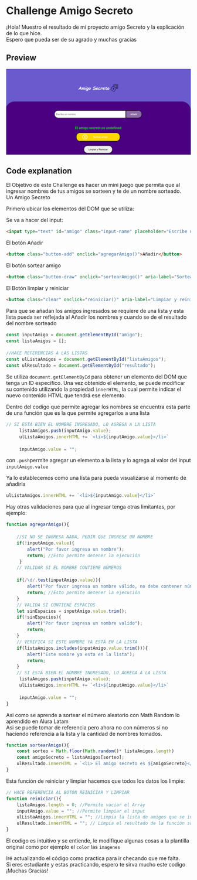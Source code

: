 
# Challenge Amigo Secreto

¡Hola! Muestro el resultado de mi proyecto amigo Secreto y la explicación de lo que hice.  
Espero que pueda ser de su agrado y muchas gracias



## Preview

![Preview](https://github.com/HenrryR16/amigo_secreto/blob/main/preview.png)


## Code explanation

El Objetivo de este Challenge es hacer un mini juego que permita que al ingresar nombres de tus amigos se sorteen y te de un nombre sorteado.  
Un Amigo Secreto  

Primero ubicar los elementos del DOM que se utiliza:

Se va a hacer del input:

```html
<input type="text" id="amigo" class="input-name" placeholder="Escribe un nombre">

```
El botón Añadir

```HTML
<button class="button-add" onclick="agregarAmigo()">Añadir</button>
```

El botón sortear amigo 

```HTML
<button class="button-draw" onclick="sortearAmigo()" aria-label="Sortear amigo secreto">
```
El Botón limpiar y reiniciar

```HTML
<button class="clear" onclick="reiniciar()" aria-label="Limpiar y reiniciar"> Limpiar y Reiniciar </button>
```

Para que se añadan los amigos ingresados se requiere de una lista y esta lista pueda ser reflejada al Añadir los nombres y cuando se de el resultado del nombre sorteado

```javascript
const inputAmigo = document.getElementById("amigo");
const listaAmigos = [];

//HACE REFERENCIAS A LAS LISTAS 
const ulListaAmigos = document.getElementById("listaAmigos"); 
const ulResultado = document.getElementById("resultado");
```

Se utiliza `document.getElementById` para obtener un elemento del DOM que tenga un ID específico. Una vez obtenido el elemento, se puede modificar su contenido utilizando la propiedad `innerHTML`, la cual permite indicar el nuevo contenido HTML que tendrá ese elemento.

Dentro del codigo que permite agregar los nombres se encuentra esta parte de una función que es la que permite agregarlos a una lista 

```javascript
// SI ESTÁ BIEN EL NOMBRE INGRESADO, LO AGREGA A LA LISTA
     listaAmigos.push(inputAmigo.value);
     ulListaAmigos.innerHTML += `<li>${inputAmigo.value}</li>`

     inputAmigo.value = "";
```
con `.push`permite agregar un elemento a la lista y lo agrega al valor del input `inputAmigo.value`

Ya lo establecemos como una lista para pueda visualizarse al momento de añadirla
```javascript
ulListaAmigos.innerHTML += `<li>${inputAmigo.value}</li>`
```    
Hay otras validaciones para que al ingresar tenga otras limitantes, por ejemplo:

```javascript
function agregarAmigo(){

    //SI NO SE INGRESA NADA, PEDIR QUE INGRESE UN NOMBRE
    if(!inputAmigo.value){
        alert("Por favor ingresa un nombre");
        return; //Esto permite detener la ejecución 
     } 
    // VALIDAR SI EL NOMBRE CONTIENE NÚMEROS
    
    if(/\d/.test(inputAmigo.value)){
        alert("Por favor ingresa un nombre válido, no debe contener números");
        return; //Esto permite detener la ejecución
    }
    // VALIDA SI CONTIENE ESPACIOS
    let sinEspacios = inputAmigo.value.trim();
    if(!sinEspacios){
        alert("Por favor ingresa un nombre valido");
        return;
    }
    // VERIFICA SI ESTE NOMBRE YA ESTÁ EN LA LISTA
    if(listaAmigos.includes(inputAmigo.value.trim())){
        alert("Este nombre ya esta en la lista");
        return;
    }
    // SI ESTÁ BIEN EL NOMBRE INGRESADO, LO AGREGA A LA LISTA
     listaAmigos.push(inputAmigo.value);
     ulListaAmigos.innerHTML += `<li>${inputAmigo.value}</li>`

     inputAmigo.value = "";
}
```

Asi como se aprende a sortear el número aleatorio con Math Random lo aprendido en Alura Latam  
Asi se puede tomar de referencia pero ahora no con números si no haciendo referencia a la lista y la cantidad de nombres tomados.

```javascript
function sortearAmigo(){
    const sorteo = Math.floor(Math.random()* listaAmigos.length)
    const amigoSecreto = listaAmigos[sorteo];
    ulResultado.innerHTML = `<li> El amigo secreto es ${amigoSecreto}</li>`;
}
```

Esta función de reiniciar y limpiar hacemos que todos los datos los limpie:

```javascript
// HACE REFERENCIA AL BOTON REINICIAR Y LIMPIAR
function reiniciar(){
    listaAmigos.length = 0; //Permite vaciar el Array
    inputAmigo.value = ""; //Permite limpiar el input
    ulListaAmigos.innerHTML = ""; //Limpia la lista de amigos que se ingresaron 
    ulResultado.innerHTML = ""; // Limpia el resultado de la función sortearAmigo
}
``` 

El codigo es intuitivo y se entiende, le modifique algunas cosas a la plantilla original como por ejemplo el `color` las `imagenes`

Iré actualizando el código como practica para ir checando que me falta.  
Si eres estudiante y estas practicando, espero te sirva mucho este codigo  
¡Muchas Gracias!
